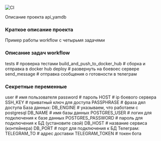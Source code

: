 ![CI](https://github.com/DFyand/yamdb_final/actions/workflows/yamdb_workflow.yml/badge.svg)

Описание проекта api_yamdb
### Краткое описание проекта
Пример работы workflow с четырьмя задачями
### Описание задач workflow
tests # проверка тестами
build_and_push_to_docker_hub # сборка и отправка в docker hub
deploy # развернуть на боевоес сервере
send_message # отправка сообщения о готовности в телеграм
### Секретные переменные
user # имя пользователя
password # пароль
HOST # ip боевого сервера
SSH_KEY # приватный ключ для доступа
PASSPHRASE # фраза дял доступа
База данных:
DB_ENGINE # указываем, что работаем с postgresql
DB_NAME # имя базы данных
POSTGRES_USER # логин для подключения к базе данных
POSTGRES_PASSWORD # пароль для подключения к БД (установите свой)
DB_HOST # название сервиса (контейнера)
DB_PORT # порт для подключения к БД
Телеграм:
TELEGRAM_TO # адрес доставки
TELEGRAM_TOKEN # токен бота
